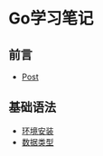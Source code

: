 # Go学习笔记

## 前言

* [Post](README.md)

## 基础语法

* [环境安装](./基础语法/环境安装/install.md)
* [数据类型](./基础语法/数据类型/datatype.md)
